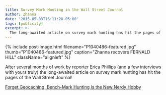 ```yaml
---
title: Survey Mark Hunting in the Wall Street Journal
author: Zhanna
date: '2015-05-03T16:11:28-05:00'
tags: [publicity]
excerpt: >-
  The long-awaited article on survey mark hunting has hit the pages of the Wall Street Journal!
---
```


{% include post-image.html filename="P1040486-featured.jpg" thumb="P1040486-featured.jpg" caption="Zhanna recovers FERNALD HILL" className="alignleft" %}

After several months of work by reporter Erica Phillips (and a few interviews with yours truly) the long-awaited article on survey mark hunting has hit the pages of the Wall Street Journal!

[Forget Geocaching, Bench-Mark Hunting Is the New Nerdy Hobby](http://www.wsj.com/articles/forget-geocaching-bench-mark-hunting-is-the-new-nerdy-hobby-1430493593)
